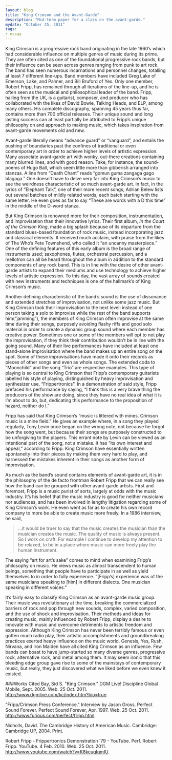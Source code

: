 ```yaml
---
layout: blog
title: "King Crimson and the Avant-Garde"
description: "Mid-term paper for a class on the avant-garde."
mydate: "October 25, 2011"
tags:
- essay
---
```


King Crimson is a progressive rock band originating in the late 1960’s which had considerable influence on multiple genres of music during its prime.  They are often cited as one of the foundational progressive rock bands, but their influence can be seen across genres ranging from punk to art rock. The band has seen numerous incarnations and personnel changes, totalling at least 7 different line-ups.  Band members have included Greg Lake of Emerson, Lake, and Palmer, and Bill Bruford of Yes. Only one member, Robert Fripp, has remained through all iterations of the line-up, and he is often seen as the musical and philosophical leader of the band.  Fripp, hailing from the UK, is a guitarist, composer, and producer who has collaborated with the likes of David Bowie, Talking Heads,  and ELP, among many others. His complete discography, spanning 45 years thus far, contains more than 700 official releases.  Their unique sound and long lasting success can at least partially be attributed to Fripp’s unique philosophy on and approach to making music, which takes inspiration from avant-garde movements old and new.

Avant-garde literally means “advance guard” or “vanguard”, and entails the pushing of boundaries past the confines of traditional or even contemporary art in order to achieve higher levels of artistic expression.  Many associate avant-garde art with wonky, out-there creations containing many blurred lines, and with good reason.  Take, for instance, the sound-poems of Hugo Ball, which seem little more than gibberish arranged into stanzas.  A line from “Death Chant” reads “gomun guma  zangaga  gago  blagaga.”  One doesn’t have to delve very far into King Crimson’s music to see the weirdness characteristic of so much avant-garde art. In fact, in the lyrics of “Elephant Talk”, one of their more recent songs, Adrian Belew lists out several batches of mildly related words, each batch starting with the same letter. He even goes as far to say “These are words with a D this time” in the middle of the D-word stanza.

But King Crimson is renowned more for their composition, instrumentation, and improvisation than their innovative lyrics.  Their first album, *In the Court of the Crimson King*, made a big splash because of its departure from the standard blues-based foundation of rock music, instead incorporating jazz and classical elements.  It received much acclaim, with praise from the likes of The Who’s Pete Townshend, who called it “an uncanny masterpiece.”  One of the defining features of this early album is the broad range of instruments used; saxophones, flutes, orchestral percussion, and a mellotron can all be heard throughout the album in addition to the standard components of any rock band. This is in line with the desire of other avant-garde artists to expand their mediums and use technology to achieve higher levels of artistic expression.  To this day, the vast array of sounds created with new instruments and techniques is one of the hallmark’s of King Crimson’s music.

Another defining characteristic of the band’s sound is the use of dissonance and extended stretches of improvisation, not unlike some jazz music. But King Crimson took their improvisation to the next level: instead of one person taking a solo to improvise while the rest of the band supports him(“jamming”), the members of King Crimson often improvise at the same time during their songs, purposely avoiding flashy riffs and good solo material in order to create a dynamic group sound where each member has creative power.  Sometimes one or some of the members will opt to not play the improvisation, if they think their contribution wouldn’t be in line with the going sound.  Many of their live performances have included at least one stand-alone improvisation where the band makes up an entire song on the spot.  Some of these improvisations have made it onto their records as pieces of other songs and even as whole songs.  The extended coda to “Moonchild” and the song “Trio” are respective examples. This type of playing is so central to King Crimson that Fripp’s contemporary guitarists labelled his style of playing, distinguished by heavy improvisation and synthesizer use, “Frippertronics”.  In a demonstration of said style, Fripp prefaced his performance by saying, “I think this is a very brave thing the producers of the show are doing, since they have no real idea of what it is I’m about to do, but, dedicating this performance to the proposition of hazard, neither do I.”

Fripp has said that King Crimson’s “music is littered with mines.  Crimson music is a mine field.”  He gives an example where, in a song they played regularly, Tony Levin once began on the wrong note, not because he forgot how the song went, but because their songs are purposely constructed to be unforgiving to the players.  This errant note by Levin can be viewed as an intentional part of the song, not a mistake.  It has “its own interest and appeal,” according to Fripp.  King Crimson have essentially written spontaneity into their pieces by making them very hard to play, and harnessed the mistakes inherent in their songs as another form of improvisation. 

As much as the band’s sound contains elements of avant-garde art, it is in the philosophy of the de facto frontman Robert Fripp that we can really see how the band can be grouped with other avant-garde artists.  First and foremost, Fripp is a music purist of sorts, largely at odds with the music industry.  It’s his belief that the music industry is good for neither musicians nor audiences, and has been involved in lengthy litigation regarding some of King Crimson’s work.  He even went as far as to create his own record company to more be able to create music more freely.  In a 1986 interview, he said, 

>...it would be truer to say that the music creates the musician than the musician creates the music. The quality of music is always present. So I work on craft. For example I continue to develop my attention to be relaxed, to be in a place where music can more freely play the human instrument.

The saying “art for art’s sake” comes to mind when examining Fripp’s philosophy on music.  He views music as almost transcendent to human beings, something that people have to participate in as well as yield themselves to in order to fully experience.  “[Fripp’s] experience was of the same musicians speaking to [him] in different dialects.  One musician speaking in different voices.” 

It’s fairly easy to classify King Crimson as an avant-garde music group.  Their music was revolutionary at the time, breaking the commercialized barriers of rock and pop through new sounds, complex, varied composition, and the use of shock and improvisation.  Their methods and ideas for creating music, mainly influenced by Robert Fripp, display a desire to innovate with music and overcome detriments to artistic freedom and expression.  Although King Crimson has never been terribly famous or even gotten much radio play, their artistic accomplishments and groundbreaking practices exerted heavy influence on the music world.  Genesis, Yes, Rush, Nirvana, and Iron Maiden have all cited King Crimson as an influence.  Few bands can boast to have jump-started so many diverse genres, progressive rock, alternative rock, and metal among them.  It may seem ironic that this bleeding edge group gave rise to some of the mainstays of contemporary music, but really, they just discovered what we liked before we even knew it existed.


###Works Cited
Bay, Sid S. "King Crimson." DGM Live! Discipline Global Mobile, Sept. 2005. Web. 25 Oct. 2011. <http://www.dgmlive.com/kc/index.htm?bio=true>.

"Fripp/Crimson Press Conference." Interview by Jason Gross. Perfect Sound Forever. Perfect Sound Forever, Apr. 1997. Web. 25 Oct. 2011. <http://www.furious.com/perfect/fripp.html>.

Nicholls, David. The Cambridge History of American Music. Cambridge: Cambridge UP, 2004. Print.

Robert Fripp - Frippertronics Demonstration '79 - YouTube. Perf. Robert Fripp. YouTube. 4 Feb. 2010. Web. 25 Oct. 2011. <http://www.youtube.com/watch?v=K8kcuqIqmIU>.


